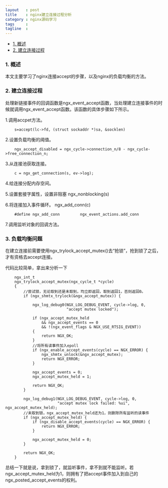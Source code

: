 ```yaml
--- 
layout   : post
title    : nginx建立连接过程分析
category : nginx源码学习
tags     : 
tagline  : 
---
```


*   [1. 概述](#abstract)
*   [2. 建立连接过程](#accept)

<h3 id="abstract">1. 概述</h3>
本文主要学习了nginx连接accept的步骤，以及nginx的负载均衡的方法。

<h3 id="accept">2. 建立连接过程</h3>
处理新链接事件的回调函数是ngx_event_accept函数，当处理建立连接事件的时候就调用ngx_event_accept函数。该函数的具体步骤如下所示。

1.调用accpet方法。

		s=accept(lc->fd, (struct sockaddr *)sa, &socklen)

2.设置负载均衡的阈值。

		ngx_accept_disabled = ngx_cycle->connection_n/8 - ngx_cycle->free_connection_n;

3.从连接池获取连接。

		c = ngx_get_connection(s, ev->log);

4.给连接分配内存空间。

5.设置套接字属性，设置非阻塞
		ngx_nonblocking(s)

6.将连接加入事件循环。
		ngx_add_conn(c)

		#define ngx_add_conn         ngx_event_actions.add_conn

7.调用监听对象的回调方法。

<h3 id="accept">3. 负载均衡问题</h3>
在建立连接前需要使用ngx_trylock_accept_mutex()去“抢锁”，抢到锁了之后，才有资格去accept连接。

代码比较简单，拿出来分析一下

		ngx_int_t
		ngx_trylock_accept_mutex(ngx_cycle_t *cycle)
		{
			//尝试锁，无论取到还是未取到，均立即返回，取到返回1，否则返回0。
		    if (ngx_shmtx_trylock(&ngx_accept_mutex)) {

		        ngx_log_debug0(NGX_LOG_DEBUG_EVENT, cycle->log, 0,
		                       "accept mutex locked");
		    
		        if (ngx_accept_mutex_held
		            && ngx_accept_events == 0
		            && !(ngx_event_flags & NGX_USE_RTSIG_EVENT))
		        {
		            return NGX_OK;
		        }
		    	//将所有读事件加入epoll
		        if (ngx_enable_accept_events(cycle) == NGX_ERROR) {
		            ngx_shmtx_unlock(&ngx_accept_mutex);
		            return NGX_ERROR;
		        }

		        ngx_accept_events = 0;
		        ngx_accept_mutex_held = 1;

		        return NGX_OK;
		    }

		    ngx_log_debug1(NGX_LOG_DEBUG_EVENT, cycle->log, 0,
		                   "accept mutex lock failed: %ui", ngx_accept_mutex_held);
		    //未取到锁，ngx_accept_mutex_held还为1，则删除所有监听的读事件
		    if (ngx_accept_mutex_held) {
		        if (ngx_disable_accept_events(cycle) == NGX_ERROR) {
		            return NGX_ERROR;
		        }

		        ngx_accept_mutex_held = 0;
		    }

		    return NGX_OK;
		}

总结一下就是说，拿到锁了，就监听事件，拿不到就不能监听。若ngx_accept_mutex_held为1，则拥有了把accept事件加入到自己的ngx_posted_accept_events的权利。